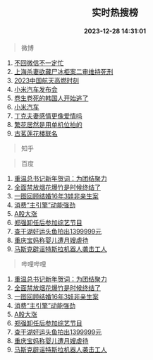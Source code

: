 <div align="center"><h2>实时热搜榜</h2><h4>2023-12-28 14:31:01</h4></div>

> 微博  

1. [不回微信不一定忙](https://s.weibo.com/weibo?q=%E4%B8%8D%E5%9B%9E%E5%BE%AE%E4%BF%A1%E4%B8%8D%E4%B8%80%E5%AE%9A%E5%BF%99&t=31&band_rank=1&Refer=top)<br />
2. [上海杀妻欲藏尸冰柜案二审维持死刑](https://s.weibo.com/weibo?q=%23%E4%B8%8A%E6%B5%B7%E6%9D%80%E5%A6%BB%E6%AC%B2%E8%97%8F%E5%B0%B8%E5%86%B0%E6%9F%9C%E6%A1%88%E4%BA%8C%E5%AE%A1%E7%BB%B4%E6%8C%81%E6%AD%BB%E5%88%91%23&t=31&band_rank=2&Refer=top)<br />
3. [2023中国航天高燃时刻](https://s.weibo.com/weibo?q=%232023%E4%B8%AD%E5%9B%BD%E8%88%AA%E5%A4%A9%E9%AB%98%E7%87%83%E6%97%B6%E5%88%BB%23&t=31&band_rank=3&Refer=top)<br />
4. [小米汽车发布会](https://s.weibo.com/weibo?q=%E5%B0%8F%E7%B1%B3%E6%B1%BD%E8%BD%A6%E5%8F%91%E5%B8%83%E4%BC%9A&t=31&band_rank=4&Refer=top)<br />
5. [卷生卷死的韩国人开始逃了](https://s.weibo.com/weibo?q=%23%E5%8D%B7%E7%94%9F%E5%8D%B7%E6%AD%BB%E7%9A%84%E9%9F%A9%E5%9B%BD%E4%BA%BA%E5%BC%80%E5%A7%8B%E9%80%83%E4%BA%86%23&t=31&band_rank=5&Refer=top)<br />
6. [小米汽车](https://s.weibo.com/weibo?q=%E5%B0%8F%E7%B1%B3%E6%B1%BD%E8%BD%A6&t=31&band_rank=6&Refer=top)<br />
7. [丁克夫妻感情更像爱情吗](https://s.weibo.com/weibo?q=%23%E4%B8%81%E5%85%8B%E5%A4%AB%E5%A6%BB%E6%84%9F%E6%83%85%E6%9B%B4%E5%83%8F%E7%88%B1%E6%83%85%E5%90%97%23&t=31&band_rank=7&Refer=top)<br />
8. [繁花居然是用单机位拍的](https://s.weibo.com/weibo?q=%23%E7%B9%81%E8%8A%B1%E5%B1%85%E7%84%B6%E6%98%AF%E7%94%A8%E5%8D%95%E6%9C%BA%E4%BD%8D%E6%8B%8D%E7%9A%84%23&t=31&band_rank=8&Refer=top)<br />
9. [古茗莲花楼联名](https://s.weibo.com/weibo?q=%E5%8F%A4%E8%8C%97%E8%8E%B2%E8%8A%B1%E6%A5%BC%E8%81%94%E5%90%8D&t=31&band_rank=9&Refer=top)<br />

> 知乎  


> 百度  

1. [重温总书记新年贺词：为团结聚力](https://www.baidu.com/s?wd=%E9%87%8D%E6%B8%A9%E6%80%BB%E4%B9%A6%E8%AE%B0%E6%96%B0%E5%B9%B4%E8%B4%BA%E8%AF%8D%EF%BC%9A%E4%B8%BA%E5%9B%A2%E7%BB%93%E8%81%9A%E5%8A%9B&sa=fyb_news&rsv_dl=fyb_news)<br />
2. [全面禁放烟花爆竹是时候终结了](https://www.baidu.com/s?wd=%E5%85%A8%E9%9D%A2%E7%A6%81%E6%94%BE%E7%83%9F%E8%8A%B1%E7%88%86%E7%AB%B9%E6%98%AF%E6%97%B6%E5%80%99%E7%BB%88%E7%BB%93%E4%BA%86&sa=fyb_news&rsv_dl=fyb_news)<br />
3. [一图回顾结婚16年3娃非亲生案](https://www.baidu.com/s?wd=%E4%B8%80%E5%9B%BE%E5%9B%9E%E9%A1%BE%E7%BB%93%E5%A9%9A16%E5%B9%B43%E5%A8%83%E9%9D%9E%E4%BA%B2%E7%94%9F%E6%A1%88&sa=fyb_news&rsv_dl=fyb_news)<br />
4. [消费“主引擎”动能强劲](https://www.baidu.com/s?wd=%E6%B6%88%E8%B4%B9%E2%80%9C%E4%B8%BB%E5%BC%95%E6%93%8E%E2%80%9D%E5%8A%A8%E8%83%BD%E5%BC%BA%E5%8A%B2&sa=fyb_news&rsv_dl=fyb_news)<br />
5. [A股大涨](https://www.baidu.com/s?wd=A%E8%82%A1%E5%A4%A7%E6%B6%A8&sa=fyb_news&rsv_dl=fyb_news)<br />
6. [郑强卸任后参加综艺节目](https://www.baidu.com/s?wd=%E9%83%91%E5%BC%BA%E5%8D%B8%E4%BB%BB%E5%90%8E%E5%8F%82%E5%8A%A0%E7%BB%BC%E8%89%BA%E8%8A%82%E7%9B%AE&sa=fyb_news&rsv_dl=fyb_news)<br />
7. [查干湖好运头鱼拍出1399999元](https://www.baidu.com/s?wd=%E6%9F%A5%E5%B9%B2%E6%B9%96%E5%A5%BD%E8%BF%90%E5%A4%B4%E9%B1%BC%E6%8B%8D%E5%87%BA1399999%E5%85%83&sa=fyb_news&rsv_dl=fyb_news)<br />
8. [重庆宝妈称婴儿遭月嫂虐待](https://www.baidu.com/s?wd=%E9%87%8D%E5%BA%86%E5%AE%9D%E5%A6%88%E7%A7%B0%E5%A9%B4%E5%84%BF%E9%81%AD%E6%9C%88%E5%AB%82%E8%99%90%E5%BE%85&sa=fyb_news&rsv_dl=fyb_news)<br />
9. [马斯克辟谣特斯拉机器人袭击工人](https://www.baidu.com/s?wd=%E9%A9%AC%E6%96%AF%E5%85%8B%E8%BE%9F%E8%B0%A3%E7%89%B9%E6%96%AF%E6%8B%89%E6%9C%BA%E5%99%A8%E4%BA%BA%E8%A2%AD%E5%87%BB%E5%B7%A5%E4%BA%BA&sa=fyb_news&rsv_dl=fyb_news)<br />

> 哔哩哔哩  

1. [重温总书记新年贺词：为团结聚力](https://www.baidu.com/s?wd=%E9%87%8D%E6%B8%A9%E6%80%BB%E4%B9%A6%E8%AE%B0%E6%96%B0%E5%B9%B4%E8%B4%BA%E8%AF%8D%EF%BC%9A%E4%B8%BA%E5%9B%A2%E7%BB%93%E8%81%9A%E5%8A%9B&sa=fyb_news&rsv_dl=fyb_news)<br />
2. [全面禁放烟花爆竹是时候终结了](https://www.baidu.com/s?wd=%E5%85%A8%E9%9D%A2%E7%A6%81%E6%94%BE%E7%83%9F%E8%8A%B1%E7%88%86%E7%AB%B9%E6%98%AF%E6%97%B6%E5%80%99%E7%BB%88%E7%BB%93%E4%BA%86&sa=fyb_news&rsv_dl=fyb_news)<br />
3. [一图回顾结婚16年3娃非亲生案](https://www.baidu.com/s?wd=%E4%B8%80%E5%9B%BE%E5%9B%9E%E9%A1%BE%E7%BB%93%E5%A9%9A16%E5%B9%B43%E5%A8%83%E9%9D%9E%E4%BA%B2%E7%94%9F%E6%A1%88&sa=fyb_news&rsv_dl=fyb_news)<br />
4. [消费“主引擎”动能强劲](https://www.baidu.com/s?wd=%E6%B6%88%E8%B4%B9%E2%80%9C%E4%B8%BB%E5%BC%95%E6%93%8E%E2%80%9D%E5%8A%A8%E8%83%BD%E5%BC%BA%E5%8A%B2&sa=fyb_news&rsv_dl=fyb_news)<br />
5. [A股大涨](https://www.baidu.com/s?wd=A%E8%82%A1%E5%A4%A7%E6%B6%A8&sa=fyb_news&rsv_dl=fyb_news)<br />
6. [郑强卸任后参加综艺节目](https://www.baidu.com/s?wd=%E9%83%91%E5%BC%BA%E5%8D%B8%E4%BB%BB%E5%90%8E%E5%8F%82%E5%8A%A0%E7%BB%BC%E8%89%BA%E8%8A%82%E7%9B%AE&sa=fyb_news&rsv_dl=fyb_news)<br />
7. [查干湖好运头鱼拍出1399999元](https://www.baidu.com/s?wd=%E6%9F%A5%E5%B9%B2%E6%B9%96%E5%A5%BD%E8%BF%90%E5%A4%B4%E9%B1%BC%E6%8B%8D%E5%87%BA1399999%E5%85%83&sa=fyb_news&rsv_dl=fyb_news)<br />
8. [重庆宝妈称婴儿遭月嫂虐待](https://www.baidu.com/s?wd=%E9%87%8D%E5%BA%86%E5%AE%9D%E5%A6%88%E7%A7%B0%E5%A9%B4%E5%84%BF%E9%81%AD%E6%9C%88%E5%AB%82%E8%99%90%E5%BE%85&sa=fyb_news&rsv_dl=fyb_news)<br />
9. [马斯克辟谣特斯拉机器人袭击工人](https://www.baidu.com/s?wd=%E9%A9%AC%E6%96%AF%E5%85%8B%E8%BE%9F%E8%B0%A3%E7%89%B9%E6%96%AF%E6%8B%89%E6%9C%BA%E5%99%A8%E4%BA%BA%E8%A2%AD%E5%87%BB%E5%B7%A5%E4%BA%BA&sa=fyb_news&rsv_dl=fyb_news)<br />
